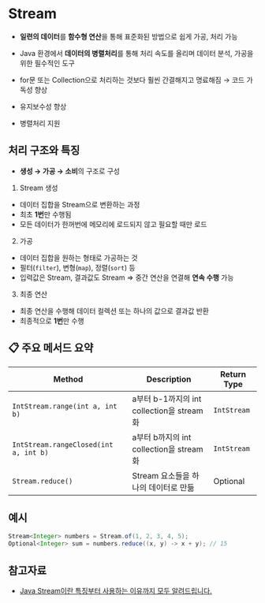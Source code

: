 # Stream

- **일련의 데이터**를 **함수형 연산**을 통해 표준화된 방법으로 쉽게 가공, 처리 가능
- Java 환경에서 **데이터의 병렬처리**를 통해 처리 속도를 올리며 데이터 분석, 가공을 위한 필수적인 도구
- for문 또는 Collection으로 처리하는 것보다 훨씬 간결해지고 명료해짐 → 코드 가독성 향상

- 유지보수성 향상
- 병렬처리 지원

## 처리 구조와 특징

- **생성 → 가공 → 소비**의 구조로 구성

1. Stream 생성

- 데이터 집합을 Stream으로 변환하는 과정
- 최초 **1번**만 수행됨
- 모든 데이터가 한꺼번에 메모리에 로드되지 않고 필요할 때만 로드

2. 가공

- 데이터 집합을 원하는 형태로 가공하는 것
- 필터(`filter`), 변형(`map`), 정렬(`sort`) 등
- 입력값은 Stream, 결과값도 Stream ⇒ 중간 연산을 연결해 **연속 수행** 가능

3. 최종 연산

- 최종 연산을 수행해 데이터 컬렉션 또는 하나의 값으로 결과값 반환
- 최종적으로 **1번**만 수행

## 📋 주요 메서드 요약

| Method                                | Description                               | Return Type |
| ------------------------------------- | ----------------------------------------- | ----------- |
| `IntStream.range(int a, int b)`       | a부터 b-1까지의 int collection을 stream화 | `IntStream` |
| `IntStream.rangeClosed(int a, int b)` | a부터 b까지의 int collection을 stream화   | `IntStream` |
| `Stream.reduce()`                     | Stream 요소들을 하나의 데이터로 만듦      | Optional<T> |

## 예시

```java
Stream<Integer> numbers = Stream.of(1, 2, 3, 4, 5);
Optional<Integer> sum = numbers.reduce((x, y) -> x + y); // 15
```

## 참고자료

- [Java Stream이란 특징부터 사용하는 이유까지 모두 알려드립니다.](https://www.elancer.co.kr/blog/detail/255)

